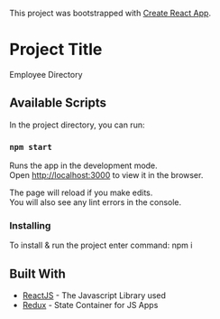 This project was bootstrapped with [Create React App](https://github.com/facebook/create-react-app).

# Project Title

Employee Directory

## Available Scripts

In the project directory, you can run:

### `npm start`

Runs the app in the development mode.<br />
Open [http://localhost:3000](http://localhost:3000) to view it in the browser.

The page will reload if you make edits.<br />
You will also see any lint errors in the console.

### Installing

To install & run the project enter command: npm i

## Built With

* [ReactJS](https://reactjs.org/) - The Javascript Library used
* [Redux](https://redux.js.org/) - State Container for JS Apps